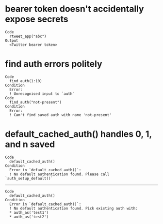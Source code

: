 # bearer token doesn't accidentally expose secrets

    Code
      rtweet_app("abc")
    Output
      <Twitter bearer token>

# find auth errors politely

    Code
      find_auth(1:10)
    Condition
      Error:
      ! Unrecognised input to `auth`
    Code
      find_auth("not-present")
    Condition
      Error:
      ! Can't find saved auth with name 'not-present'

# default_cached_auth() handles 0, 1, and n saved

    Code
      default_cached_auth()
    Condition
      Error in `default_cached_auth()`:
      ! No default authentication found. Please call `auth_setup_default()`

---

    Code
      default_cached_auth()
    Condition
      Error in `default_cached_auth()`:
      ! No default authentication found. Pick existing auth with:
      * auth_as('test1')
      * auth_as('test2')

